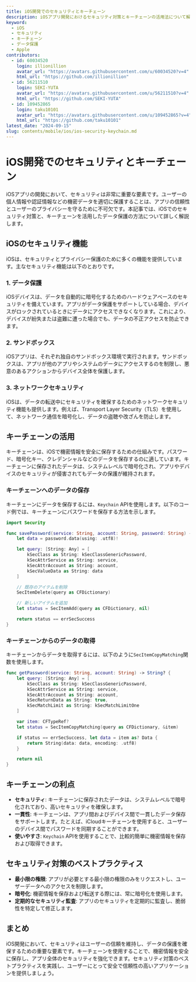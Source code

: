 ```yaml
---
title: iOS開発でのセキュリティとキーチェーン
description: iOSアプリ開発におけるセキュリティ対策とキーチェーンの活用法について解説します。
keyword:
  - iOS
  - セキュリティ
  - キーチェーン
  - データ保護
  - Apple
contributors:
  - id: 60034520
    login: illionillion
    avatar_url: "https://avatars.githubusercontent.com/u/60034520?v=4"
    html_url: "https://github.com/illionillion"
  - id: 56211510
    login: SEKI-YUTA
    avatar_url: "https://avatars.githubusercontent.com/u/56211510?v=4"
    html_url: "https://github.com/SEKI-YUTA"
  - id: 109452865
    login: taku10101
    avatar_url: "https://avatars.githubusercontent.com/u/109452865?v=4"
    html_url: "https://github.com/taku10101"
latest_date: "2024-09-15"
slug: contents/mobile/ios/ios-security-keychain.md
---
```


# iOS開発でのセキュリティとキーチェーン

iOSアプリの開発において、セキュリティは非常に重要な要素です。ユーザーの個人情報や認証情報などの機密データを適切に保護することは、アプリの信頼性とユーザーのプライバシーを守るために不可欠です。本記事では、iOSでのセキュリティ対策と、キーチェーンを活用したデータ保護の方法について詳しく解説します。

## iOSのセキュリティ機能

iOSは、セキュリティとプライバシー保護のために多くの機能を提供しています。主なセキュリティ機能は以下のとおりです。

### 1. データ保護

iOSデバイスは、データを自動的に暗号化するためのハードウェアベースのセキュリティを備えています。アプリがデータ保護をサポートしている場合、デバイスがロックされているときにデータにアクセスできなくなります。これにより、デバイスが紛失または盗難に遭った場合でも、データの不正アクセスを防止できます。

### 2. サンドボックス

iOSアプリは、それぞれ独自のサンドボックス環境で実行されます。サンドボックスは、アプリが他のアプリやシステムのデータにアクセスするのを制限し、悪意のあるアクションからデバイス全体を保護します。

### 3. ネットワークセキュリティ

iOSは、データの転送中にセキュリティを確保するためのネットワークセキュリティ機能も提供します。例えば、Transport Layer Security（TLS）を使用して、ネットワーク通信を暗号化し、データの盗聴や改ざんを防止します。

## キーチェーンの活用

キーチェーンは、iOSで機密情報を安全に保存するための仕組みです。パスワード、暗号化キー、クレデンシャルなどのデータを保存するのに適しています。キーチェーンに保存されたデータは、システムレベルで暗号化され、アプリやデバイスのセキュリティが侵害されてもデータの保護が維持されます。

### キーチェーンへのデータの保存

キーチェーンにデータを保存するには、`Keychain` APIを使用します。以下のコード例では、キーチェーンにパスワードを保存する方法を示します。

```swift
import Security

func savePassword(service: String, account: String, password: String) -> Bool {
    let data = password.data(using: .utf8)!

    let query: [String: Any] = [
        kSecClass as String: kSecClassGenericPassword,
        kSecAttrService as String: service,
        kSecAttrAccount as String: account,
        kSecValueData as String: data
    ]

    // 既存のアイテムを削除
    SecItemDelete(query as CFDictionary)

    // 新しいアイテムを追加
    let status = SecItemAdd(query as CFDictionary, nil)

    return status == errSecSuccess
}
```

### キーチェーンからのデータの取得

キーチェーンからデータを取得するには、以下のように`SecItemCopyMatching`関数を使用します。

```swift
func getPassword(service: String, account: String) -> String? {
    let query: [String: Any] = [
        kSecClass as String: kSecClassGenericPassword,
        kSecAttrService as String: service,
        kSecAttrAccount as String: account,
        kSecReturnData as String: true,
        kSecMatchLimit as String: kSecMatchLimitOne
    ]

    var item: CFTypeRef?
    let status = SecItemCopyMatching(query as CFDictionary, &item)

    if status == errSecSuccess, let data = item as? Data {
        return String(data: data, encoding: .utf8)
    }

    return nil
}
```

## キーチェーンの利点

- **セキュリティ**: キーチェーンに保存されたデータは、システムレベルで暗号化されており、高いセキュリティを確保します。
- **一貫性**: キーチェーンは、アプリ間およびデバイス間で一貫したデータ保存をサポートします。たとえば、iCloudキーチェーンを使用すると、ユーザーのデバイス間でパスワードを同期することができます。
- **使いやすさ**: `Keychain` APIを使用することで、比較的簡単に機密情報を保存および取得できます。

## セキュリティ対策のベストプラクティス

- **最小限の権限**: アプリが必要とする最小限の権限のみをリクエストし、ユーザーデータへのアクセスを制限します。
- **暗号化**: 機密情報を保存および転送する際には、常に暗号化を使用します。
- **定期的なセキュリティ監査**: アプリのセキュリティを定期的に監査し、脆弱性を特定して修正します。

## まとめ

iOS開発において、セキュリティはユーザーの信頼を維持し、データの保護を確保するための重要な要素です。キーチェーンを使用することで、機密情報を安全に保存し、アプリ全体のセキュリティを強化できます。セキュリティ対策のベストプラクティスを実践し、ユーザーにとって安全で信頼性の高いアプリケーションを提供しましょう。
